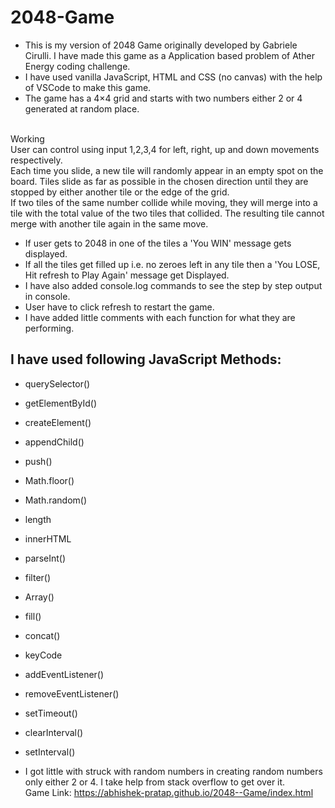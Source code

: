 # 2048-Game
- This is my version of 2048 Game originally developed by Gabriele Cirulli. I have made this game as a Application based problem of Ather Energy coding challenge.</br>
- I have used vanilla JavaScript, HTML and CSS (no canvas) with the help of VSCode to make this game.</br>
- The game has a 4×4 grid and starts with two numbers either 2 or 4 generated at random place.</br>
</br>
 Working </br>
User can control using input 1,2,3,4 for left, right, up and down movements respectively.</br>
Each time you slide, a new tile will randomly appear in an empty spot on the board. Tiles slide as far as possible in the chosen direction until they are stopped by either another tile or the edge of the grid.</br>
 If two tiles of the same number collide while moving, they will merge into a tile with the total value of the two tiles that collided. The resulting tile cannot merge with another tile again in the same move.</br>

- If user gets to 2048 in one of the tiles a 'You WIN' message gets displayed.</br>
- If all the tiles get filled up i.e. no zeroes left in any tile then a 'You LOSE, Hit refresh to Play Again' message get Displayed.</br>
- I have also added console.log commands to see the step by step output in console.</br>
- User have to click refresh to restart the game.</br>
- I have added little comments with each function for what they are performing.</br>
## I have used following JavaScript Methods:</br>
* querySelector()</br>
* getElementById()</br>
* createElement()</br>
* appendChild()</br>
* push()</br>
* Math.floor()</br>
* Math.random()</br>
* length</br>
* innerHTML</br>
* parseInt()</br>
* filter()</br>
* Array()</br>
* fill()</br>
* concat()</br>
* keyCode</br>
* addEventListener()</br>
* removeEventListener()</br>
* setTimeout()</br>
* clearInterval()</br>
* setInterval()</br>


* I got little with struck with random numbers in creating random numbers only either 2 or 4. I take help from stack overflow to get over it.</br>
Game Link: https://abhishek-pratap.github.io/2048--Game/index.html </br>


